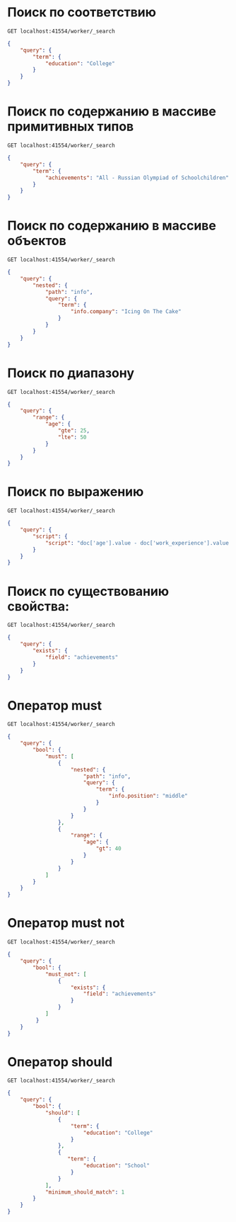 # Поиск по соответствию
```
GET localhost:41554/worker/_search
```
```json
{
    "query": {
        "term": {
            "education": "College"
        }
    }
}
```
# Поиск по содержанию в массиве примитивных типов
```
GET localhost:41554/worker/_search
```
```json
{
    "query": {
        "term": {
            "achievements": "All - Russian Olympiad of Schoolchildren"
        }
    }
}
```
# Поиск по содержанию в массиве объектов
```
GET localhost:41554/worker/_search
```
```json
{
    "query": {
        "nested": {
            "path": "info",
            "query": {
                "term": {
                    "info.company": "Icing On The Cake"
                }
            }
        }
    }
}
```
# Поиск по диапазону
```
GET localhost:41554/worker/_search
```
```json
{
    "query": {
        "range": {
            "age": {
                "gte": 25,
                "lte": 50
            }
        }
    }
}
```
# Поиск по выражению
```
GET localhost:41554/worker/_search
```
```json
{
    "query": {
        "script": {
            "script": "doc['age'].value - doc['work_experience'].value < 25"
        }
    }
}
```
# Поиск по существованию свойства:
```
GET localhost:41554/worker/_search
```
```json
{
    "query": {
        "exists": {
            "field": "achievements"
        }
    }
}
```
# Оператор must
```
GET localhost:41554/worker/_search
```
```json
{
    "query": {
        "bool": {
            "must": [
                {
                    "nested": {
                        "path": "info",
                        "query": {
                            "term": {
                                "info.position": "middle"
                            }
                        }
                    }
                },
                {
                    "range": {
                        "age": {
                            "gt": 40
                        }
                    }
                }
            ]
        }
    }
}
```
# Оператор must not
```
GET localhost:41554/worker/_search
```
```json
{
    "query": {
        "bool": {
            "must_not": [
                {
                    "exists": {
                        "field": "achievements"
                    }
                }
            ]
         }
    }
}
```
# Оператор should
```
GET localhost:41554/worker/_search
```
```json
{
    "query": {
        "bool": {
            "should": [
                {
                    "term": {
                        "education": "College"
                    }
                },
                {
                   "term": {
                        "education": "School"
                    }
                }
            ],
            "minimum_should_match": 1
        }
    }
}
```
